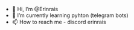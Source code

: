 - 👋 Hi, I’m @Erinrais
- 🌱 I’m currently learning pyhton (telegram bots)
- 📫 How to reach me - discord erinrais
